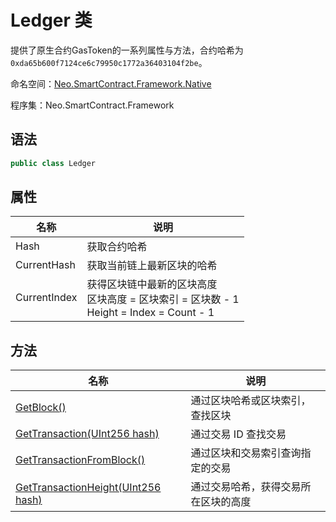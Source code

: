 # Ledger 类

提供了原生合约GasToken的一系列属性与方法，合约哈希为`0xda65b600f7124ce6c79950c1772a36403104f2be`。

命名空间：[Neo.SmartContract.Framework.Native](../Neo.SmartContract.Framework.Native.md)

程序集：Neo.SmartContract.Framework

## 语法

```c#
public class Ledger
```

## 属性

| 名称         | 说明                                                         |
| ------------ | ------------------------------------------------------------ |
| Hash         | 获取合约哈希                                                 |
| CurrentHash  | 获取当前链上最新区块的哈希                                   |
| CurrentIndex | 获得区块链中最新的区块高度<br/>区块高度 = 区块索引 = 区块数 - 1<br/>Height = Index = Count - 1 |

## 方法

| 名称                                                         | 说明                                                         |
| ------------------------------------------------------------ | ------------------------------------------------------------ |
| [GetBlock()](Blockchain/GetBlock.md)             | 通过区块哈希或区块索引，查找区块                                       |
| [GetTransaction(UInt256 hash)](Blockchain/GetTransaction.md) | 通过交易 ID 查找交易                                         |
| [GetTransactionFromBlock()](Blockchain/GetTransactionFromBlock.md) | 通过区块和交易索引查询指定的交易                             |
| [GetTransactionHeight(UInt256 hash)](Blockchain/GetTransactionHeight.md) | 通过交易哈希，获得交易所在区块的高度 |

